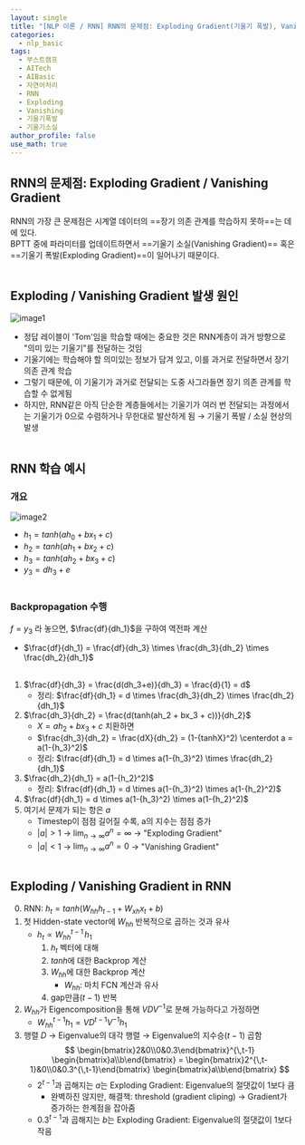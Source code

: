 ```yaml
---
layout: single
title: "[NLP 이론 / RNN] RNN의 문제점: Exploding Gradient(기울기 폭발), Vanishing Gradient(기울기 소실)"
categories:
  - nlp_basic
tags:
  - 부스트캠프
  - AITech
  - AIBasic
  - 자연어처리
  - RNN
  - Exploding
  - Vanishing
  - 기울기폭발
  - 기울기소실
author_profile: false
use_math: true
---
```

## RNN의 문제점: Exploding Gradient / Vanishing Gradient
RNN의 가장 큰 문제점은 시계열 데이터의 ==장기 의존 관계를 학습하지 못하==는 데에 있다.        
BPTT 중에 파라미터를 업데이트하면서 ==기울기 소실(Vanishing Gradient)== 혹은 ==기울기 폭발(Exploding Gradient)==이 일어나기 때문이다.<br><br>

## Exploding / Vanishing Gradient 발생 원인
![image1](../../images/2024-08-21-aitech-nlp-basic_4/image1.png)          
- 정답 레이블이 'Tom'임을 학습할 때에는 중요한 것은 RNN계층이 과거 방향으로 "의미 있는 기울기"를 전달하는 것임
- 기울기에는 학습해야 할 의미있는 정보가 담겨 있고, 이를 과거로 전달하면서 장기 의존 관계 학습
- 그렇기 때문에, 이 기울기가 과거로 전달되는 도중 사그라들면 장기 의존 관계를 학습할 수 없게됨
- 하지만, RNN같은 아직 단순한 계층들에서는 기울기가 여러 번 전달되는 과정에서는 기울기가 0으로 수렴하거나 무한대로 발산하게 됨 → 기울기 폭발 / 소실 현상의 발생<br><br>

## RNN 학습 예시
### 개요
![image2](../../images/2024-08-21-aitech-nlp-basic_4/image2.png)         
- $h_1 = tanh(ah_0 + bx_1 + c)$
- $h_2 = tanh(ah_1 + bx_2 + c)$
- $h_3 = tanh(ah_2 + bx_3 + c)$
- $y_3 = dh_3 + e$<br><br>

### Backpropagation 수행
$f = y_3$ 라 놓으면, $\frac{df}{dh_1}$을 구하여 역전파 계산
- $\frac{df}{dh_1} = \frac{df}{dh_3} \times \frac{dh_3}{dh_2} \times \frac{dh_2}{dh_1}$<br><br>

1. $\frac{df}{dh_3} = \frac{d(dh_3+e)}{dh_3} = \frac{d}{1} = d$
	- 정리: $\frac{df}{dh_1} = d \times \frac{dh_3}{dh_2} \times \frac{dh_2}{dh_1}$
2. $\frac{dh_3}{dh_2} = \frac{d(tanh(ah_2 + bx_3 + c))}{dh_2}$
	- $X = ah_2 + bx_3 + c$ 치환하면
	- $\frac{dh_3}{dh_2} = \frac{dX}{dh_2} = (1-{tanhX}^2) \centerdot a = a(1-{h_3}^2)$
	- 정리: $\frac{df}{dh_1} = d \times a(1-{h_3}^2) \times \frac{dh_2}{dh_1}$
3. $\frac{dh_2}{dh_1} = a(1-{h_2}^2)$
	- 정리: $\frac{df}{dh_1} = d \times a(1-{h_3}^2) \times a(1-{h_2}^2)$
4. $\frac{df}{dh_1} = d \times a(1-{h_3}^2) \times a(1-{h_2}^2)$
5. 여기서 문제가 되는 항은 $a$
	- Timestep이 점점 길어질 수록, a의 지수는 점점 증가
	- $\vert a \vert > 1$ → $\lim_{n\to\infty} a^n = \infty$ → "Exploding Gradient"
	- $\vert a \vert < 1$ → $\lim_{n\to\infty} a^n = 0$ → "Vanishing Gradient"<br><br>

## Exploding / Vanishing Gradient in RNN
0. RNN: $h_t = tanh(W_{hh}h_{t-1} + W_{xh}x_t + b)$
1. 첫 Hidden-state vector에 $W_{hh}$ 반복적으로 곱하는 것과 유사
	- $h_t \propto W_{hh}^{t-1}\, h_1$
		1. $h_t$ 벡터에 대해
		2. $tanh$에 대한 Backprop 계산
		3. $W_{hh}$에 대한 Backprop 계산
			- $W_{hh}$: 마치 FCN 계산과 유사
		4.  gap만큼($t-1$) 반복
2. $W_{hh}$가 Eigencomposition을 통해 $VDV^{-1}$로 분해 가능하다고 가정하면
	- $W_{hh}^{t-1}h_1= VD^{t-1}V^{-1}h_1$
3. 행렬 $D$ → Eigenvalue의 대각 행렬 → Eigenvalue의 지수승($t-1$) 곱함
	$$
\begin{bmatrix}2&0\\0&0.3\end{bmatrix}^{\,t-1}
\begin{bmatrix}a\\b\end{bmatrix}
=
\begin{bmatrix}2^{\,t-1}&0\\0&0.3^{\,t-1}\end{bmatrix}
\begin{bmatrix}a\\b\end{bmatrix}
$$
	- $2^{t-1}$과 곱해지는 $a$는 Exploding Gradient: Eigenvalue의 절댓값이 1보다 큼
		- 완벽하진 않지만, 해결책: threshold (gradient cliping) → Gradient가 증가하는 한계점을 잡아줌
	- $0.3^{t-1}$과 곱해지는 $b$는 Exploding Gradient: Eigenvalue의 절댓값이 1보다 작음<br><br>




